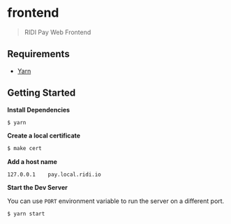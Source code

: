 # frontend

> RIDI Pay Web Frontend

## Requirements

- [Yarn](https://yarnpkg.com/)

## Getting Started

**Install Dependencies**

```sh
$ yarn
```

**Create a local certificate**

```sh
$ make cert
```

**Add a host name**

```
127.0.0.1    pay.local.ridi.io
```

**Start the Dev Server**

You can use `PORT` environment variable to run the server on a different port.

```sh
$ yarn start
```
